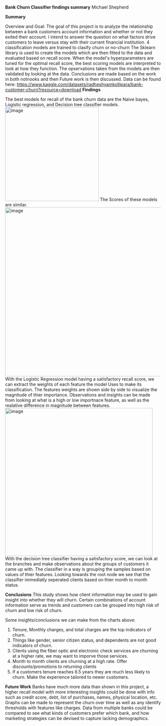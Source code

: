 **Bank Churn Classifier findings summary**
Michael Shepherd

**Summary**

Overview and Goal: The goal of this project is to analyze the relationship between a bank customers account information and whether or not they exited their account. I intend to answer the question on what factors drive customers to leave versus stay with their current financial institution. 4 classification models are trained to clasify churn or no-churn The Sklearn library is used to create the models which are then fitted to the data and evaluated based on recall score. When the model's hyperparameters are tuned for the optimal recall score, the best scoring models are interpreted to look at how they function. The opservations taken from the models are then validated by looking at the data. Conclusions are made based on the work in both notnooks and then Future work is then discussed. 
Data can be found here:  https://www.kaggle.com/datasets/radheshyamkollipara/bank-customer-churn?resource=download
**Findings**

The best models for recall of the bank churn data are the Naive bayes, Logistic regression, and Decision tree classifier models. 
<img width="303" alt="image" src="https://github.com/miclshprd11/BankChurnCapstone/assets/80053362/b53e7d2f-1578-4311-93ce-b73ba47d15ec">
The Scores of these models are similar. 
<img width="545" alt="image" src="https://github.com/miclshprd11/BankChurnCapstone/assets/80053362/ee62c112-a342-4990-856a-8285927e674b">
With the Logistic Regression model having a satisfactory recall score, we can extract the weights of each feature the model
Uses to make its classification. The features weights are shown side by side to visualize the magnitude of thier importance. 
Observations and insights can be made from looking at what is a high or low importnace feature, as well as the realative 
difference in magnitude between features.
<img width="477" alt="image" src="https://github.com/miclshprd11/BankChurnCapstone/assets/80053362/e802cad7-1cd0-4b24-9928-c8543c1af543">
With the decision tree classifier having a satisfactory score, we can look at the branches and make observations about
the groups of customers it came up with. The classifier in a way is grouping the samples based on values of thier features. 
Looking towards the root node we see that the classifier immediatly seperated clients based on thier month to month status.

**Conclusions**
This study shows how client information may be used to gain insight into whether they will churn. Certain combinations
of account information serve as trends and customers can be grouped into high risk of churn and low risk of churn. 

Some insights/conclusions we can make from the charts above: 
    
1. Tenure, Monthly charges, and total charges are the top indicators of churn. 
2. Things like gender, senior citizen status, and dependents are not good indicators of churn. 
3. Clients using the fiber optic and electronic check services are churning at a higher rate, we may want to imporve those 
services. 
4. Month to month clients are churning at a high rate. Offer discounts/promotions to returning clients
5. If a customers tenure reaches 6.5 years they are much less likely to churn. Make the experience tailored to newer customers.

**Future Work**
Banks have much more data than shown in this project, a higher recall model with more interesting insights could be done 
with info such as credit score, debt, list of purchases, names, physical location, etc. Graphs can be made to represent the 
churn over time as well as any identify thresholds with features like charges. Data from multiple banks could be compared to
see what kinds of customers prefer which bank, and how marketing strategies can be devised to capture lacking demographics. 
